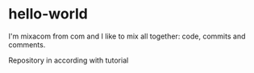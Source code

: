 hello-world
===========

I'm mixacom from com and I like to mix all together: code, commits and comments. 

Repository in according with tutorial
